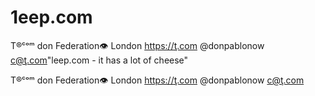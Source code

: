 # 1eep.com
T®ᶜᵒᵐ don Federation👁  London  https://ţ.com @donpablonow c@ţ.com"leep.com - it has a lot of cheese"
T®ᶜᵒᵐ don Federation👁  London  https://ţ.com @donpablonow c@ţ.com